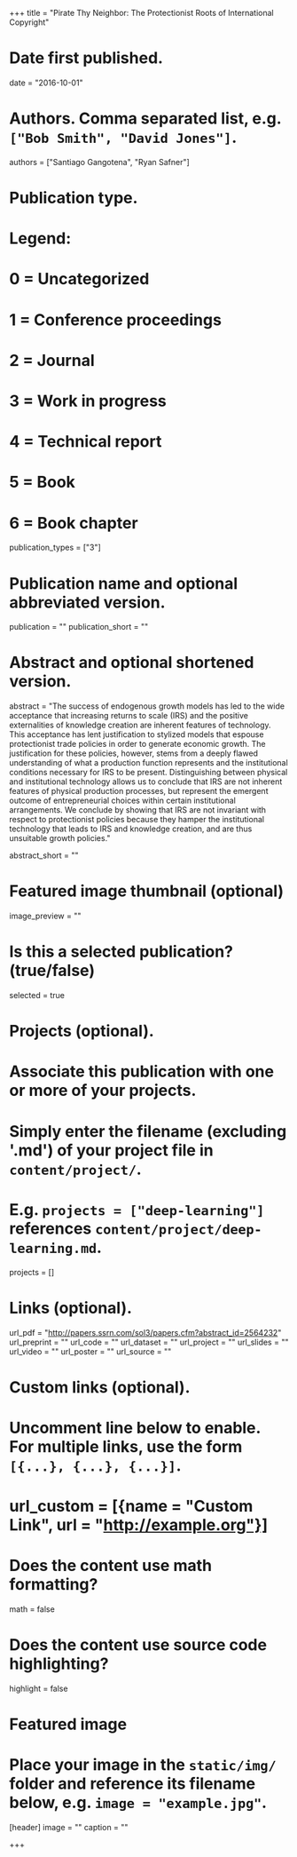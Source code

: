 +++
title = "Pirate Thy Neighbor: The Protectionist Roots of International Copyright" 

# Date first published.
date = "2016-10-01"

# Authors. Comma separated list, e.g. `["Bob Smith", "David Jones"]`.
authors = ["Santiago Gangotena", "Ryan Safner"]

# Publication type.
# Legend:
# 0 = Uncategorized
# 1 = Conference proceedings
# 2 = Journal
# 3 = Work in progress
# 4 = Technical report
# 5 = Book
# 6 = Book chapter
publication_types = ["3"]

# Publication name and optional abbreviated version.
publication = ""
publication_short = ""

# Abstract and optional shortened version.
abstract = "The success of endogenous growth models has led to the wide acceptance that increasing returns to scale (IRS) and the positive externalities of knowledge creation are inherent features of technology. This acceptance has lent justification to stylized models that espouse protectionist trade policies in order to generate economic growth. The justification for these policies, however, stems from a deeply flawed understanding of what a production function represents and the institutional conditions necessary for IRS to be present. Distinguishing between physical and institutional technology allows us to conclude that IRS are not inherent features of physical production processes, but represent the emergent outcome of entrepreneurial choices within certain institutional arrangements. We conclude by showing that IRS are not invariant with respect to protectionist policies because they hamper the institutional technology that leads to IRS and knowledge creation, and are thus unsuitable growth policies."

abstract_short = ""

# Featured image thumbnail (optional)
image_preview = ""

# Is this a selected publication? (true/false)
selected = true

# Projects (optional).
#   Associate this publication with one or more of your projects.
#   Simply enter the filename (excluding '.md') of your project file in `content/project/`.
#   E.g. `projects = ["deep-learning"]` references `content/project/deep-learning.md`.
projects = []

# Links (optional).
url_pdf = "http://papers.ssrn.com/sol3/papers.cfm?abstract_id=2564232"
url_preprint = ""
url_code = ""
url_dataset = ""
url_project = ""
url_slides = ""
url_video = ""
url_poster = ""
url_source = ""

# Custom links (optional).
#   Uncomment line below to enable. For multiple links, use the form `[{...}, {...}, {...}]`.
# url_custom = [{name = "Custom Link", url = "http://example.org"}]

# Does the content use math formatting?
math = false

# Does the content use source code highlighting?
highlight = false

# Featured image
# Place your image in the `static/img/` folder and reference its filename below, e.g. `image = "example.jpg"`.
[header]
image = ""
caption = ""

+++
